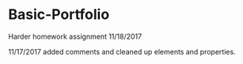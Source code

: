 # Basic-Portfolio
Harder homework assignment 11/18/2017

11/17/2017 added comments and cleaned up elements and properties.
